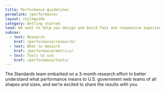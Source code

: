 ```yaml
---
title: Performance guidelines
permalink: /performance/
layout: styleguide
category: Getting started
lead: We want to help you design and build fast and responsive experiences.
subnav:
  - text: Research
    href: /performance/research/
  - text: What to measure
    href: /performance/metrics/
  - text: Tools to use
    href: /performance/tools/
---
```


The Standards team embarked on a 3-month research effort to better understand
what performance means to U.S. government web teams of all shapes and sizes,
and we're excited to share the results with you.
